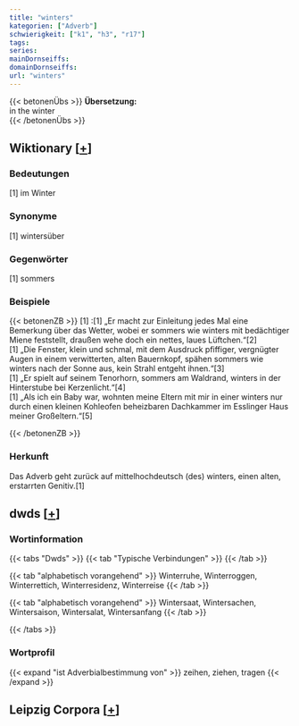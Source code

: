 ```yaml
---
title: "winters"
kategorien: ["Adverb"]
schwierigkeit: ["k1", "h3", "r17"]
tags:
series:
mainDornseiffs:
domainDornseiffs:
url: "winters"
---
```


{{< betonenÜbs >}}
**Übersetzung:**  
in the winter  
{{< /betonenÜbs >}}

## Wiktionary [[+](https://de.wiktionary.org/wiki/winters)]

### Bedeutungen
[1] im Winter  

### Synonyme
[1] wintersüber  

### Gegenwörter
[1] sommers  

### Beispiele
{{< betonenZB >}}
[1] :[1] „Er macht zur Einleitung jedes Mal eine Bemerkung über das Wetter, wobei er sommers wie winters mit bedächtiger Miene feststellt, draußen wehe doch ein nettes, laues Lüftchen.“[2]  
[1] „Die Fenster, klein und schmal, mit dem Ausdruck pfiffiger, vergnügter Augen in einem verwitterten, alten Bauernkopf, spähen sommers wie winters nach der Sonne aus, kein Strahl entgeht ihnen.“[3]  
[1] „Er spielt auf seinem Tenorhorn, sommers am Waldrand, winters in der Hinterstube bei Kerzenlicht.“[4]  
[1] „Als ich ein Baby war, wohnten meine Eltern mit mir in einer winters nur durch einen kleinen Kohleofen beheizbaren Dachkammer im Esslinger Haus meiner Großeltern.“[5]  

{{< /betonenZB >}}
### Herkunft
Das Adverb geht zurück auf mittelhochdeutsch (des) winters, einen alten, erstarrten Genitiv.[1]  



## dwds [[+](https://www.dwds.de/wb/winters)]

### Wortinformation
{{< tabs "Dwds" >}}
{{< tab "Typische Verbindungen" >}}
{{< /tab >}}

{{< tab "alphabetisch vorangehend" >}}
Winterruhe, Winterroggen, Winterrettich, Winterresidenz, Winterreise
{{< /tab >}}

{{< tab "alphabetisch vorangehend" >}}
Wintersaat, Wintersachen, Wintersaison, Wintersalat, Wintersanfang
{{< /tab >}}

{{< /tabs >}}

### Wortprofil
{{< expand "ist Adverbialbestimmung von" >}} zeihen, ziehen, tragen {{< /expand >}}

## Leipzig Corpora [[+](https://corpora.uni-leipzig.de/en/res?word=winters&corpusId=deu_newscrawl-public_2018)]

